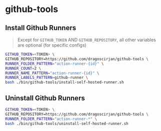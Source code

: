 # github-tools

## Install Github Runners

> Except for `GITHUB_TOKEN` AND `GITHUB_REPOSITORY`, all other variables are optional (for specific configs)

```bash
GITHUB_TOKEN=<TOKEN> \
GITHUB_REPOSITORY=https://github.com/dragoscirjan/github-tools \
RUNNER_FOLDER_PATTERN="action-runner-{id}" \
RUNNER_COUNT=2 \
RUNNER_NAME_PATTERN="action-runner-{id}" \
RUNNER_LABELS_PATTERN=github-runner \
bash ./bin/github-tools/install-self-hosted-runner.sh
```

## Uninstall Github Runners

```bash
GITHUB_TOKEN=<TOKEN> \
GITHUB_REPOSITORY=https://github.com/dragoscirjan/github-tools \
RUNNER_FOLDER_PATTERN="action-runner-*" \
bash ./bin/github-tools/uninstall-self-hosted-runner.sh
```
